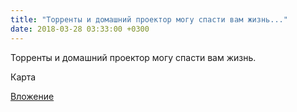```yaml
---
title: "Торренты и домашний проектор могу спасти вам жизнь..."
date: 2018-03-28 03:33:00 +0300
---
```


Торренты и домашний проектор могу спасти вам жизнь.

Карта

[Вложение](/assets/vk_photos/3/P8LUuc8tFdU.jpg)
